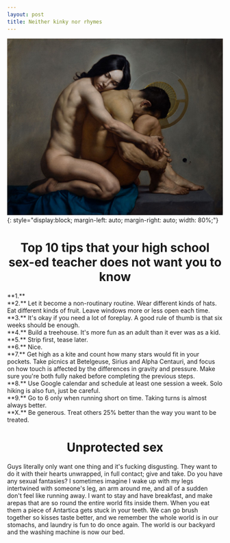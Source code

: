 ```yaml
---
layout: post
title: Neither kinky nor rhymes
---
```


![Couple by Roberto Ferri](/assets/img/ferri.jpg){: style="display:block; margin-left: auto; margin-right: auto; width: 80%;"}


<h1 style="text-align: center;"> Top 10 tips that your high school sex-ed teacher does not want you to know </h1>
<p  markdown="1">
**1.** <br>
**2.** Let it become a non-routinary routine. Wear different kinds of hats. Eat different kinds of fruit. Leave windows more or less open each time. <br>
**3.** It's okay if you need a lot of foreplay. A good rule of thumb is that six weeks should be enough. <br>
**4.** Build a treehouse. It's more fun as an adult than it ever was as a kid. <br>
**5.** Strip first, tease later. <br>
**6.** Nice. <br>
**7.** Get high as a kite and count how many stars would fit in your pockets. Take picnics at Betelgeuse, Sirius and Alpha Centauri, and focus on how touch is affected by the differences in gravity and pressure. Make sure you're both fully naked before completing the previous steps. <br>
**8.** Use Google calendar and schedule at least one session a week. Solo hiking is also fun, just be careful. <br>
**9.** Go to 6 only when running short on time. Taking turns is almost always better. <br>
**X.** Be generous. Treat others 25% better than the way you want to be treated. <br>
</p> 

<h1 style="text-align: center;"> Unprotected sex</h1>

<p style="text-align:center;">

Guys literally only want one thing and it's fucking disgusting. They want to do it with their hearts unwrapped, in full contact; give and take.
Do you have any sexual fantasies?
I sometimes imagine I wake up with my legs intertwined with someone's leg, an arm around me, and all of a sudden don't feel like running away.
I want to stay and have breakfast, and make arepas that are so round the entire world fits inside them.
When you eat them a piece of Antartica gets stuck in your teeth.
We can go brush together so kisses taste better, and we remember the whole world is in our stomachs, and laundry is fun to do once again.
The world is our backyard and the washing machine is now our bed.
</p>
